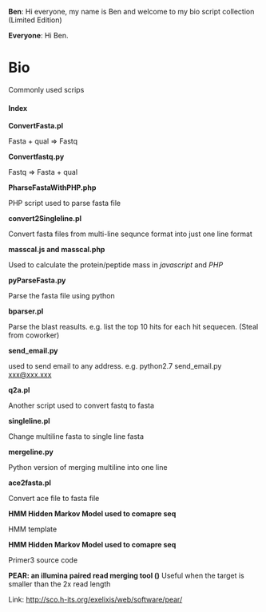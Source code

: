 **Ben**: Hi everyone, my name is Ben and welcome to my bio script collection (Limited Edition)

**Everyone**: Hi Ben.

# Bio
Commonly used scrips

#### Index 

**ConvertFasta.pl**

Fasta + qual => Fastq


**Convertfastq.py**

Fastq => Fasta + qual


**PharseFastaWithPHP.php**

PHP script used to parse fasta file


**convert2Singleline.pl**

Convert fasta files from multi-line sequnce format into just one line format


**masscal.js and masscal.php**

Used to calculate the protein/peptide mass in *javascript* and *PHP*


**pyParseFasta.py**

Parse the fasta file using python


**bparser.pl**

Parse the blast reasults. e.g. list the top 10 hits for each hit sequecen.  (Steal from coworker)

**send_email.py**

used to send email to any address. e.g. python2.7 send_email.py xxx@xxx.xxx

**q2a.pl**

Another script used to convert fastq to fasta

**singleline.pl**

Change multiline fasta to single line fasta

**mergeline.py**

Python version of merging multiline into one line

**ace2fasta.pl**

Convert ace file to fasta file

**HMM Hidden Markov Model used to comapre seq**

HMM template

**HMM Hidden Markov Model used to comapre seq**

Primer3 source code

**PEAR: an illumina paired read merging tool ()**
Useful when the target is smaller than the 2x read length

Link: http://sco.h-its.org/exelixis/web/software/pear/




